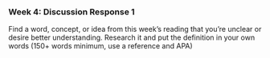 ### Week 4: Discussion Response 1
Find a word, concept, or idea from this week’s reading that you’re unclear or desire better understanding. Research it and put the definition in your own words (150+ words minimum, use a reference and APA)
